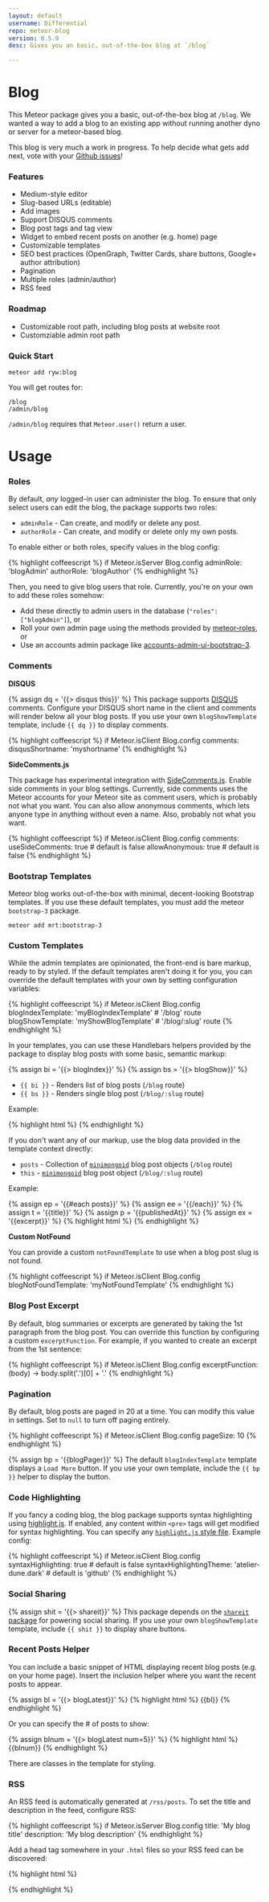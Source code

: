 ```yaml
---
layout: default
username: Differential
repo: meteor-blog
version: 0.5.9
desc: Gives you an basic, out-of-the-box blog at `/blog`

---
```

# Blog

This Meteor package gives you a basic, out-of-the-box blog at `/blog`. We wanted
a way to add a blog to an existing app without running another dyno or server
for a meteor-based blog.

This blog is very much a work in progress. To help decide what gets add next,
vote with your [Github issues](https://github.com/Differential/meteor-blog/issues)!

### Features

* Medium-style editor
* Slug-based URLs (editable)
* Add images
* Support DISQUS comments
* Blog post tags and tag view
* Widget to embed recent posts on another (e.g. home) page
* Customizable templates
* SEO best practices (OpenGraph, Twitter Cards, share buttons, Google+ author attribution)
* Pagination
* Multiple roles (admin/author)
* RSS feed

### Roadmap

* Customizable root path, including blog posts at website root
* Customziable admin root path

### Quick Start

```
meteor add ryw:blog
```

You will get routes for:

```
/blog
/admin/blog
```

`/admin/blog` requires that `Meteor.user()` return a user.

# Usage

### Roles

By default, _any_ logged-in user can administer the blog. To ensure that only
select users can edit the blog, the package supports two roles:

* `adminRole` - Can create, and modify or delete any post.
* `authorRole` - Can create, and modify or delete only my own posts.

To enable either or both roles, specify values in the blog config:

{% highlight coffeescript %}
if Meteor.isServer
  Blog.config
    adminRole: 'blogAdmin'
    authorRole: 'blogAuthor'
{% endhighlight %}

Then, you need to give blog users that role. Currently, you're on your own to
add these roles somehow:

* Add these directly to admin users in the database (`"roles": ["blogAdmin"]`), or
* Roll your own admin page using the methods provided by [meteor-roles](https://atmosphere.meteor.com/package/roles), or
* Use an accounts admin package like [accounts-admin-ui-bootstrap-3](https://atmosphere.meteor.com/package/accounts-admin-ui-bootstrap-3).

### Comments

**DISQUS**

{% assign dq = '{{> disqus this}}' %}
This package supports [DISQUS](http://disqus.com) comments. Configure your
DISQUS short name in the client and comments will render below all your blog
posts. If you use your own `blogShowTemplate` template, include `{{ dq }}` to
display comments.

{% highlight coffeescript %}
if Meteor.isClient
  Blog.config
    comments:
      disqusShortname: 'myshortname'
{% endhighlight %}

**SideComments.js**

This package has experimental integration with [SideComments.js](http://aroc.github.io/side-comments-demo/).
Enable side comments in your blog settings. Currently, side comments uses the
Meteor accounts for your Meteor site as comment users, which is probably not
what you want. You can also allow anonymous comments, which lets anyone type in
anything without even a name. Also, probably not what you want.

{% highlight coffeescript %}
if Meteor.isClient
  Blog.config
    comments:
      useSideComments: true # default is false
      allowAnonymous: true # default is false
{% endhighlight %}

### Bootstrap Templates

Meteor blog works out-of-the-box with minimal, decent-looking Bootstrap
templates. If you use these default templates, you must add the meteor
`bootstrap-3` package.

```
meteor add mrt:bootstrap-3
```

### Custom Templates

While the admin templates are opinionated, the front-end is bare markup, ready
to by styled. If the default templates aren't doing it for you, you can override
the default templates with your own by setting configuration variables:

{% highlight coffeescript %}
if Meteor.isClient
  Blog.config
    blogIndexTemplate: 'myBlogIndexTemplate' # '/blog' route
    blogShowTemplate: 'myShowBlogTemplate'   # '/blog/:slug' route
{% endhighlight %}

In your templates, you can use these Handlebars helpers provided by the package
to display blog posts with some basic, semantic markup:

{% assign bi = '{{> blogIndex}}' %}
{% assign bs = '{{> blogShow}}' %}
* `{{ bi }}` - Renders list of blog posts (`/blog` route)
* `{{ bs }}` - Renders single blog post (`/blog/:slug` route)

Example:

{% highlight html %}
<template name="myBlogIndexTemplate">
  <h1>Welcome to my Blog</h1>
  <div>{{ bi }}</div>
</template>
{% endhighlight %}

If you don't want any of our markup, use the blog data provided in the template
context directly:

* `posts` - Collection of [`minimongoid`](https://github.com/Exygy/minimongoid) blog post objects (`/blog` route)
* `this` - [`minimongoid`](https://github.com/Exygy/minimongoid) blog post object (`/blog/:slug` route)

Example:

{% assign ep = '{{#each posts}}' %}
{% assign ee = '{{/each}}' %}
{% assign t = '{{title}}' %}
{% assign p = '{{publishedAt}}' %}
{% assign ex = '{{excerpt}}' %}
{% highlight html %}
<template name="myBlogIndexTemplate">
  <h1>Welcome to my Blog</h1>
  <ul>
    {{ep}}
      <li>
        <h2>{{t}}</h2>
        <p>Published on {{p}}</p>
        <p>Excerpt: {{ex}}</p>
      </li>
    {{ee}}
  </ul>
</template>
{% endhighlight %}

**Custom NotFound**

You can provide a custom `notFoundTemplate` to use when a blog post slug is not
found.

{% highlight coffeescript %}
if Meteor.isClient
  Blog.config
    blogNotFoundTemplate: 'myNotFoundTemplate'
{% endhighlight %}

### Blog Post Excerpt

By default, blog summaries or excerpts are generated by taking the 1st paragraph
from the blog post. You can override this function by configuring a custom
`excerptFunction`. For example, if you wanted to create an excerpt from the 1st
sentence:

{% highlight coffeescript %}
if Meteor.isClient
  Blog.config
    excerptFunction: (body) ->
      body.split('.')[0] + '.'
{% endhighlight %}

### Pagination

By default, blog posts are paged in 20 at a time.  You can modify this value in
settings. Set to `null` to turn off paging entirely.

{% highlight coffeescript %}
if Meteor.isClient
  Blog.config
    pageSize: 10
{% endhighlight %}

{% assign bp = '{{blogPager}}' %}
The default `blogIndexTemplate` template displays a `Load More` button. If you
use your own template, include the `{{ bp }}` helper to display the button.

### Code Highlighting

If you fancy a coding blog, the blog package supports syntax highlighting using
[highlight.js](http://highlightjs.org/). If enabled, any content within `<pre>`
tags will get modified for syntax highlighting. You can specify any
[`highlight.js` style file](https://github.com/isagalaev/highlight.js/tree/master/src/styles).
Example config:

{% highlight coffeescript %}
if Meteor.isClient
  Blog.config
    syntaxHighlighting: true # default is false
    syntaxHighlightingTheme: 'atelier-dune.dark' # default is 'github'
{% endhighlight %}

### Social Sharing

{% assign shit = '{{> shareit}}' %}
This package depends on the [`shareit` package](https://atmospherejs.com/package/shareit)
for powering social sharing.  If you use your own `blogShowTemplate` template,
include `{{ shit }}` to display share buttons.

### Recent Posts Helper

You can include a basic snippet of HTML displaying recent blog posts (e.g. on
your home page). Insert the inclusion helper where you want the recent posts to
appear.

{% assign bl = '{{> blogLatest}}' %}
{% highlight html %}
{{bl}}
{% endhighlight %}

Or you can specify the # of posts to show:

{% assign blnum = '{{> blogLatest num=5}}' %}
{% highlight html %}
{{blnum}}
{% endhighlight %}

There are classes in the template for styling.

### RSS

An RSS feed is automatically generated at `/rss/posts`. To set the title and
description in the feed, configure RSS:

{% highlight coffeescript %}
if Meteor.isServer
  Blog.config
    title: 'My blog title'
    description: 'My blog description'
{% endhighlight %}

Add a head tag somewhere in your `.html` files so your RSS feed can be discovered:

{% highlight html %}
<head>
  <link rel="alternate" type="application/rss+xml" title="My blog title" href="/rss/posts">
</head>
{% endhighlight %}
